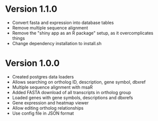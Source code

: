 # Version 1.1.0

- Convert fasta and expression into database tables
- Remove multiple sequence alignment
- Remove the "shiny app as an R package" setup, as it overcomplicates things
- Change dependency installation to install.sh

# Version 1.0.0


- Created postgres data loaders
- Allows searching on ortholog ID, description, gene symbol, dbxref
- Multiple sequence alignment with msaR
- Added FASTA download of all transcripts in ortholog group
- Loaded genes with gene symbols, descriptions and dbxrefs
- Gene expression and heatmap viewer
- Allow editing ortholog relationships
- Use config file in JSON format
